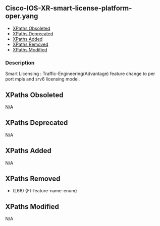 ## Cisco-IOS-XR-smart-license-platform-oper.yang

- [XPaths Obsoleted](#xpaths-obsoleted)
- [XPaths Deprecated](#xpaths-deprecated)
- [XPaths Added](#xpaths-added)
- [XPaths Removed](#xpaths-removed)
- [XPaths Modified](#xpaths-modified)

### Description

 Smart Licensing : Traffic-Engineering(Advantage) feature change to per port mpls and srv6 licensing model.

## XPaths Obsoleted

N/A

## XPaths Deprecated

N/A

## XPaths Added

N/A

## XPaths Removed

- (L66)	{Ft-feature-name-enum}

## XPaths Modified

N/A

